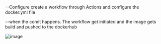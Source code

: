
--Configure create a workflow through Actions and configure the docker.yml file

--when the comit happens. The workflow get initiated and the image gets build and pushed to the dockerhub

![image](https://user-images.githubusercontent.com/87351344/195821481-bc7d5789-71c5-4cc8-aebc-f0379a53b5bc.png)


